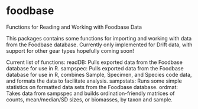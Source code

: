 # foodbase
Functions for Reading and Working with Foodbase Data

This packages contains some functions for importing and working with data from the Foodbase database. Currently only implemented for Drift data, with support for other gear types hopefully coming soon!

Current list of functions:
readDB: Pulls exported data from the Foodbase database for use in R.
sampspec: Pulls exported data from the Foodbase database for use in R, combines Sample, Specimen, and Species code data, and formats the data to facilitate analysis.
sampstats: Runs some simple statistics on formatted data sets from the Foodbase database.
ordmat: Takes data from sampspec and builds ordination-friendly matrices of counts, mean/median/SD sizes, or biomasses, by taxon and sample.
